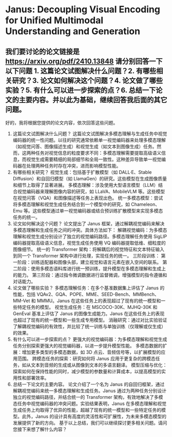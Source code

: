 # Janus: Decoupling Visual Encoding for Unified Multimodal Understanding and Generation

## 我们要讨论的论文链接是 https://arxiv.org/pdf/2410.13848 请分别回答一下以下问题 1. 这篇论文试图解决什么问题？2. 有哪些相关研究？3. 论文如何解决这个问题？4. 论文做了哪些实验？5. 有什么可以进一步探索的点？6. 总结一下论文的主要内容。并以此为基础，继续回答我后面的其它问题。

好的，我将根据您提供的论文内容，依次回答这些问题。

1. 这篇论文试图解决什么问题？
   这篇论文试图解决多模态理解与生成任务中视觉编码器的统一性问题。以往的研究通常依赖单一视觉编码器来处理多模态理解（如视觉问答、图像描述生成）和视觉生成（如文本到图像生成）任务。然而，这两种任务对视觉信息的粒度要求不同：多模态理解需要提取高级语义信息，而视觉生成需要精细的局部细节和全局一致性。这种差异导致单一视觉编码器在处理两种任务时存在冲突，进而影响模型性能。
2. 有哪些相关研究？
   视觉生成：包括基于扩散模型（如 DALL·E、Stable Diffusion）和自回归模型（如 LlamaGen）的研究。这些模型在生成图像质量和细节上取得了显著进展。
   多模态理解：涉及使用大型语言模型（LLM）结合视觉编码器来理解图像内容的研究，如 LLaVA、MobileVLM 等。这些模型在视觉问答（VQA）和图像描述等任务上表现出色。
   统一多模态模型：尝试将多模态理解和视觉生成任务结合到一个模型中的研究，如 Chameleon、Emu 等。这些模型通过单一视觉编码器或结合预训练扩散模型来实现多模态任务的统一。
3. 论文如何解决这个问题？
   论文提出了 Janus 框架，通过解耦视觉编码来解决多模态理解和生成任务之间的冲突。具体方法如下：
   解耦视觉编码：为多模态理解和视觉生成分别设计了独立的视觉编码路径。多模态理解任务使用 SigLIP 编码器提取高级语义信息，视觉生成任务使用 VQ 编码器提取低维、细粒度的图像细节。
   统一的 Transformer 架构：将解耦后的视觉特征和文本特征输入到同一个 Transformer 架构中进行处理，实现任务的统一。
   三阶段训练：
   第一阶段：训练适配器和图像头部，建立视觉和语言元素在嵌入空间的联系。
   第二阶段：使用多模态语料库进行统一预训练，提升模型在多模态理解和生成上的能力。
   第三阶段：通过指令微调数据进行监督微调，增强模型的指令遵循和对话能力。
4. 论文做了哪些实验？
   多模态理解任务：在多个基准数据集上评估了 Janus 的性能，包括 VQAv2、GQA、POPE、MME、SEED-Bench、MMBench、MM-Vet 和 MMMU。Janus 在这些任务上的表现超过了现有的统一模型和一些特定任务的模型。
   视觉生成任务：在 MSCOCO-30K、MJHQ-30K 和 GenEval 基准上评估了 Janus 的图像生成能力。Janus 在这些任务上的表现也超过了现有的统一模型和一些生成专用模型。
   消融研究：通过对比实验验证了解耦视觉编码的有效性，并比较了统一训练与单独训练（仅理解或仅生成）的效果。
5. 有什么可以进一步探索的点？
   更强大的视觉编码器：为多模态理解和视觉生成任务分别探索更强大的视觉编码器，以进一步提升模型性能。
   多模态数据的扩展：增加更多类型的多模态数据，如 3D 点云、音频信号等，以扩展模型的应用范围。
   跨模态任务的探索：研究如何将 Janus 应用于更复杂的跨模态任务，如从文本到音频的生成或从图像到文本的多语言翻译。
   模型压缩与优化：探索如何在保持性能的同时，减少模型的参数量和计算成本，以提高模型的实用性和部署效率。
6. 总结一下论文的主要内容。
   论文介绍了一个名为 Janus 的自回归框架，通过解耦视觉编码来统一多模态理解和生成任务。Janus 通过为两种任务分别设计独立的视觉编码路径，并结合统一的 Transformer 架构，有效地解决了多模态任务中视觉编码器的冲突问题。实验结果表明，Janus 在多模态理解和视觉生成任务上均取得了优异的性能，超越了现有的统一模型和一些特定任务的模型。此外，Janus 的设计具有高度的灵活性和可扩展性，为未来多模态模型的发展提供了新的方向。
   基于以上总结，我们可以继续探讨更多相关问题。请问您接下来想了解什么内容？
